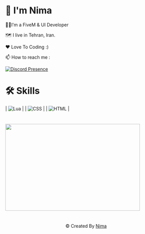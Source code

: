 # 👋 I'm Nima

👨‍💻I'm a FiveM & UI Developer

🗺️ I live in Tehran, Iran.

❤ Love To Coding :)

📫 How to reach me : 

[![Discord Presence](https://lanyard.cnrad.dev/api/920726910558949426)](https://discord.com/users/920726910558949426)

# 🛠 Skills
| <img src="https://camo.githubusercontent.com/e2b32cdbfd6d5560ca8824944292eb5a99ef64b3efae51881835519f65dc6c5e/68747470733a2f2f696d672e736869656c64732e696f2f62616467652f4c75612532302d2532333332333333302e7376673f7374796c653d736f6369616c266c6f676f3d4c7561266c6f676f436f6c6f723d626c61636b" alt="Lua" data-canonical-src="https://img.shields.io/badge/Lua%20-%23323330.svg?style=social&amp;logo=Lua&amp;logoColor=black" style="max-width: 100%;"> |
| <img src="https://camo.githubusercontent.com/0054721f818489dcda503bb5570a5f8fdc155ffbed8f420c063a6f7422ee2141/68747470733a2f2f696d672e736869656c64732e696f2f62616467652f4353532532302d2532333332333333302e7376673f7374796c653d736f6369616c266c6f676f3d43535333266c6f676f436f6c6f723d626c61636b" alt="CSS" data-canonical-src="https://img.shields.io/badge/CSS%20-%23323330.svg?style=social&amp;logo=CSS3&amp;logoColor=black" style="max-width: 100%;"> |
| <img src="https://camo.githubusercontent.com/b19b3686cf3567e3078c177ff25e3d0ef105fdc0916a9ed6451624a7c426a14e/68747470733a2f2f696d672e736869656c64732e696f2f62616467652f48544d4c2532302d2532333332333333302e7376673f7374796c653d736f6369616c266c6f676f3d48544d4c35266c6f676f436f6c6f723d626c61636b" alt="HTML" data-canonical-src="https://img.shields.io/badge/HTML%20-%23323330.svg?style=social&amp;logo=HTML5&amp;logoColor=black" style="max-width: 100%;"> |


#
<img src ="https://raw.githubusercontent.com/abhisheknaiidu/abhisheknaiidu/master/code.gif" width=420 height=270 >

#
<div align="center" dir="auto"> © Created By <a href="https://github.com/AshkanKD">Nima</a></div>

